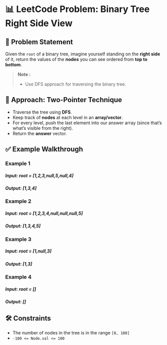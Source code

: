 # 📊 LeetCode Problem: Binary Tree Right Side View

## 🧩 Problem Statement

Given the `root` of a binary tree, imagine yourself standing on the **right side** of it, return the values of the **nodes** you can see ordered from **top to bottom**.

> **Note :**
> - Use DFS approach for traversing the binary tree.



## 🧠 Approach: Two-Pointer Technique

- Traverse the tree using **DFS**.
- Keep track of **nodes** at each level in an **array/vector**.
- For every level, push the last element into our answer array (since that’s what’s visible from the right).
- Return the **answer** vector.

## ✅ Example Walkthrough

### Example 1

##### Input: root = [1,2,3,null,5,null,4]
##### Output: [1,3,4]


### Example 2

##### Input: root = [1,2,3,4,null,null,null,5]
##### Output: [1,3,4,5]


### Example 3

##### Input: root = [1,null,3]
##### Output: [1,3]

### Example 4

##### Input: root = []
##### Output: []


## 🛠️ Constraints

- The number of nodes in the tree is in the range `[0, 100]`
- `-100 <= Node.val <= 100`

